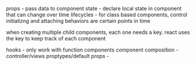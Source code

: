 props - pass data to component
state - declare local state in component that can change over time
lifecycles - for class based components, control initializng and attaching behaviors are certain points in time

when creating multiple child components, each one needs a key. react uses the key to keep track of each component

hooks - only work with function components
component composition - controller/views
proptypes/default props -
